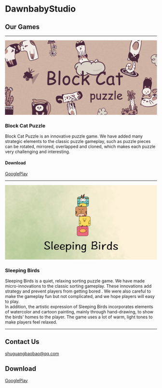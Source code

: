# DawnbabyStudio
## Our Games
***
![BlockCatPuzzle素材](/TopPic_BlockCatPuzzle.png)
### Block Cat Puzzle
Block Cat Puzzle is an innovative puzzle game. We have added many strategic elements to the classic puzzle gameplay, such as puzzle pieces can be rotated, mirrored, overlapped and cloned, which makes each puzzle very challenging and interesting.<br>
#### Download
[GooglePlay](https://play.google.com/store/apps/details?id=com.DawnbabyStudio.GridCat)

***
![SleepingBirds素材](/TopPic_SleepingBirds.png)
### Sleeping Birds
Sleeping Birds is a quiet, relaxing sorting puzzle game. We have made micro-innovations to the classic sorting gameplay. These innovations add strategy and prevent players from getting bored .  We were also careful to make the gameplay fun but not complicated, and we hope players will easy to play.<br>
In addition, the artistic expression of Sleeping Birds incorporates elements of watercolor and cartoon painting, mainly through hand-drawing, to show the birds' homes to the player. The game uses a lot of warm, light tones to make players feel relaxed.<br>

***

## Contact Us
shuguangbaobao@qq.com

## Download
[GooglePlay](https://play.google.com/store/apps/details?id=com.DawnbabyStudio.GridCat)
